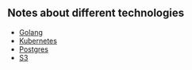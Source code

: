 ## Notes about different technologies

- [Golang](./golang/README.md)
- [Kubernetes](./kubernetes/README.md)
- [Postgres](./postgres/README.md)
- [S3](./s3/README.md)